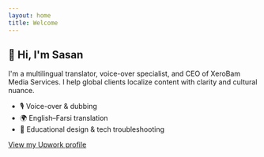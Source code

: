 ```yaml
---
layout: home
title: Welcome
---
```


## 👋 Hi, I'm Sasan

I'm a multilingual translator, voice-over specialist, and CEO of XeroBam Media Services. I help global clients localize content with clarity and cultural nuance.

- 🎙️ Voice-over & dubbing
- 🌍 English–Farsi translation
- 🧠 Educational design & tech troubleshooting

[View my Upwork profile](https://www.upwork.com/freelancers/~01486b142b743812ce)
